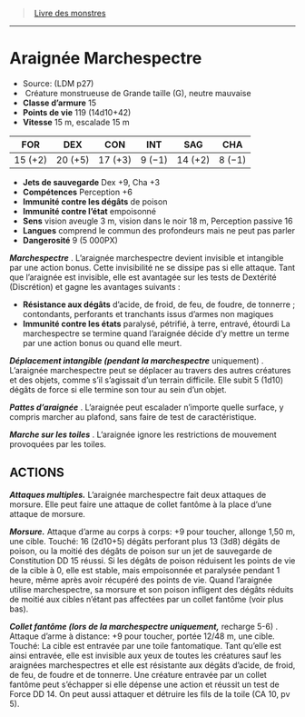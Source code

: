 ﻿> [Livre des monstres](tome_of_beasts.md)

---

# Araignée Marchespectre

- Source: (LDM p27)
-  Créature monstrueuse de Grande taille (G), neutre mauvaise
- **Classe d’armure** 15
- **Points de vie** 119 (14d10+42)
- **Vitesse** 15 m, escalade 15 m

|FOR|DEX|CON|INT|SAG|CHA|
|---|---|---|---|---|---|
|15 (+2)|20 (+5)|17 (+3)|9 (−1)|14 (+2)|8 (−1)|

- **Jets de sauvegarde** Dex +9, Cha +3
- **Compétences** Perception +6
- **Immunité contre les dégâts** de poison
- **Immunité contre l’état** empoisonné
- **Sens** vision aveugle 3 m, vision dans le noir 18 m, Perception passive 16
- **Langues** comprend le commun des profondeurs mais ne peut pas parler
- **Dangerosité** 9 (5 000PX)

**_Marchespectre_** . L’araignée marchespectre devient invisible et intangible par une action bonus. Cette invisibilité ne se dissipe pas si elle attaque. Tant que l’araignée est invisible, elle est avantagée sur les tests de Dextérité (Discrétion) et gagne les avantages suivants :

- **Résistance aux dégâts** d’acide, de froid, de feu, de foudre, de tonnerre ; contondants, perforants et tranchants issus d’armes non magiques
- **Immunité contre les états** paralysé, pétrifié, à terre, entravé, étourdi La marchespectre se termine quand l’araignée décide d’y mettre un terme par une action bonus ou quand elle meurt.

**_Déplacement intangible (pendant la marchespectre_** uniquement) . L’araignée marchespectre peut se déplacer au travers des autres créatures et des objets, comme s’il s’agissait d’un terrain difficile. Elle subit 5 (1d10) dégâts de force si elle termine son tour au sein d’un objet.

**_Pattes d’araignée_** . L’araignée peut escalader n’importe quelle surface, y compris marcher au plafond, sans faire de test de caractéristique.

**_Marche sur les toiles_** . L’araignée ignore les restrictions de mouvement provoquées par les toiles.

## ACTIONS

**_Attaques multiples._** L’araignée marchespectre fait deux attaques de morsure. Elle peut faire une attaque de collet fantôme à la place d’une attaque de morsure.

**_Morsure._** Attaque d’arme au corps à corps: +9 pour toucher, allonge 1,50 m, une cible. Touché: 16 (2d10+5) dégâts perforant plus 13 (3d8) dégâts de poison, ou la moitié des dégâts de poison sur un jet de sauvegarde de Constitution DD 15 réussi. Si les dégâts de poison réduisent les points de vie de la cible à 0, elle est stable, mais empoisonnée et paralysée pendant 1 heure, même après avoir récupéré des points de vie. Quand l’araignée utilise marchespectre, sa morsure et son poison infligent des dégâts réduits de moitié aux cibles n’étant pas affectées par un collet fantôme (voir plus bas).

**_Collet fantôme (lors de la marchespectre uniquement,_** recharge 5-6) . Attaque d’arme à distance: +9 pour toucher, portée 12/48 m, une cible. Touché: La cible est entravée par une toile fantomatique. Tant qu’elle est ainsi entravée, elle est invisible aux yeux de toutes les créatures sauf les araignées marchespectres et elle est résistante aux dégâts d’acide, de froid, de feu, de foudre et de tonnerre. Une créature entravée par un collet fantôme peut s’échapper si elle dépense une action et réussit un test de Force DD 14. On peut aussi attaquer et détruire les fils de la toile (CA 10, pv 5).

